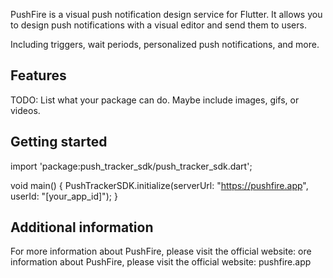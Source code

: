 PushFire is a visual push notification design service for Flutter. It allows you to design push notifications with a visual editor and send them to users. 

Including triggers, wait periods, personalized push notifications, and more.

## Features

TODO: List what your package can do. Maybe include images, gifs, or videos.

## Getting started

import 'package:push_tracker_sdk/push_tracker_sdk.dart';

void main() {
  PushTrackerSDK.initialize(serverUrl: "https://pushfire.app", userId: "[your_app_id]");
}

## Additional information

For more information about PushFire, please visit the official website: ore information about PushFire, please visit the official website: pushfire.app